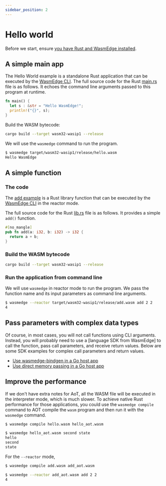 ```yaml
---
sidebar_position: 2
---
```


# Hello world

Before we start, ensure [you have Rust and WasmEdge installed](setup.md).

## A simple main app

The Hello World example is a standalone Rust application that can be executed by the [WasmEdge CLI](../../start/build-and-run/cli.md). The full source code for the Rust [main.rs](https://github.com/second-state/rust-examples/tree/main/hello) file is as follows. It echoes the command line arguments passed to this program at runtime.

```rust
fn main() {
  let s : &str = "Hello WasmEdge!";
  println!("{}", s);
}
```

Build the WASM bytecode:

```bash
cargo build --target wasm32-wasip1 --release
```

We will use the `wasmedge` command to run the program.

```bash
$ wasmedge target/wasm32-wasip1/release/hello.wasm
Hello WasmEdge
```

## A simple function

### The code

The [add example](https://github.com/second-state/wasm-learning/tree/master/cli/add) is a Rust library function that can be executed by the [WasmEdge CLI](../../start/build-and-run/cli.md) in the reactor mode.

The full source code for the Rust [lib.rs](https://github.com/second-state/wasm-learning/blob/master/cli/add/src/lib.rs) file is as follows. It provides a simple `add()` function.

```rust
#[no_mangle]
pub fn add(a: i32, b: i32) -> i32 {
  return a + b;
}
```

### Build the WASM bytecode

```bash
cargo build --target wasm32-wasip1 --release
```

### Run the application from command line

We will use `wasmedge` in reactor mode to run the program. We pass the function name and its input parameters as command line arguments.

```bash
$ wasmedge --reactor target/wasm32-wasip1/release/add.wasm add 2 2
4
```

## Pass parameters with complex data types

Of course, in most cases, you will not call functions using CLI arguments. Instead, you will probably need to use a [language SDK from WasmEdge] to call the function, pass call parameters, and receive return values. Below are some SDK examples for complex call parameters and return values.

- [Use wasmedge-bindgen in a Go host app](../../embed/go/bindgen.md)
- [Use direct memory passing in a Go host app](../../embed/go/passing_data.md)

## Improve the performance

If we don't have extra notes for AoT, all the WASM file will be executed in the interpreter mode, which is much slower. To achieve native Rust performance for those applications, you could use the `wasmedge compile` command to AOT compile the `wasm` program and then run it with the `wasmedge` command.

```bash
$ wasmedge compile hello.wasm hello_aot.wasm

$ wasmedge hello_aot.wasm second state
hello
second
state
```

For the `--reactor` mode,

```bash
$ wasmedge compile add.wasm add_aot.wasm

$ wasmedge --reactor add_aot.wasm add 2 2
4
```
